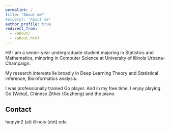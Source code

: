 ```yaml
---
permalink: /
title: "About me"
#excerpt: "About me"
author_profile: true
redirect_from: 
  - /about/
  - /about.html
---
```

Hi! I am a senior-year undergraduate student majoring in Statistics and Mathematics, minoring in Computer Science at University of Illinois Urbana-Champaign.

My research interests lie broadly in Deep Learning Theory and Statistical inference, Bioinformatics analysis.

I was professionally trained Go player. And in my free time, I enjoy playing Go (Weiqi), Chinese Zither (Guzheng) and the piano.



Contact
------
heqiyin2 (at) illinois (dot) edu




